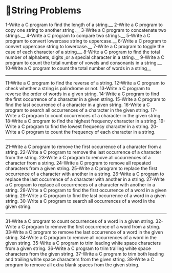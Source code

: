 # 🎃String Problems

1-Write a C program to find the length of a string.__
2-Write a C program to copy one string to another string.__
3-Write a C program to concatenate two strings.__
4-Write a C program to compare two strings.__
5-Write a C program to convert lowercase string to uppercase.__
6-Write a C program to convert uppercase string to lowercase.__
7-Write a C program to toggle the case of each character of a string.__
8-Write a C program to find the total number of alphabets, digits ,or a special character in a string.__
9-Write a C program to count the total number of vowels and consonants in a string.__
10-Write a C program to count the total number of words in a string__

---

11-Write a C program to find the reverse of a string.
12-Write a C program to check whether a string is palindrome or not.
13-Write a C program to reverse the order of words in a given string.
14-Write a C program to find the first occurrence of a character in a given string.
15-Write a C program to find the last occurrence of a character in a given string.
16-Write a C program to search all occurrences of a character in the given string.
17-Write a C program to count occurrences of a character in the given string.
18-Write a C program to find the highest frequency character in a string.
19-Write a C program to find the lowest frequency character in a string.
20-Write a C program to count the frequency of each character in a string.

---

21-Write a C program to remove the first occurrence of a character from a string.
22-Write a C program to remove the last occurrence of a character from the string.
23-Write a C program to remove all occurrences of a character from a string.
24-Write a C program to remove all repeated characters from a given string.
25-Write a C program to replace the first occurrence of a character with another in a string.
26-Write a C program to replace the last occurrence of a character with another in a string.
27-Write a C program to replace all occurrences of a character with another in a string.
28-Write a C program to find the first occurrence of a word in a given string.
29-Write a C program to find the last occurrence of a word in a given string.
30-Write a C program to search all occurrences of a word in the given string.

---

31-Write a C program to count occurrences of a word in a given string.
32-Write a C program to remove the first occurrence of a word from a string.
33-Write a C program to remove the last occurrence of a word in the given string.
34-Write a C program to remove all occurrences of a word in the given string.
35-Write a C program to trim leading white space characters from a given string.
36-Write a C program to trim trailing white space characters from the given string.
37-Write a C program to trim both leading and trailing white space characters from the given string.
38-Write a C program to remove all extra blank spaces from the given string.
